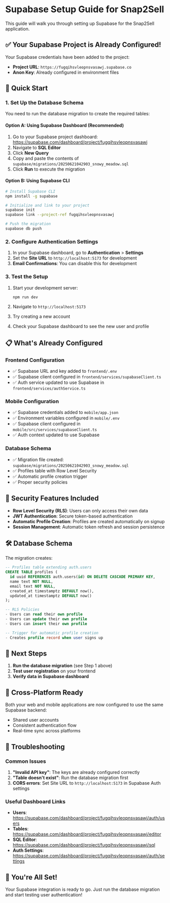 # Supabase Setup Guide for Snap2Sell

This guide will walk you through setting up Supabase for the Snap2Sell application.

## ✅ Your Supabase Project is Already Configured!

Your Supabase credentials have been added to the project:
- **Project URL**: `https://fugqihsvleopnsvasawj.supabase.co`
- **Anon Key**: Already configured in environment files

## 🚀 Quick Start

### 1. Set Up the Database Schema

You need to run the database migration to create the required tables:

#### Option A: Using Supabase Dashboard (Recommended)

1. Go to your Supabase project dashboard: https://supabase.com/dashboard/project/fugqihsvleopnsvasawj
2. Navigate to **SQL Editor**
3. Click **New Query**
4. Copy and paste the contents of `supabase/migrations/20250621042903_snowy_meadow.sql`
5. Click **Run** to execute the migration

#### Option B: Using Supabase CLI

```bash
# Install Supabase CLI
npm install -g supabase

# Initialize and link to your project
supabase init
supabase link --project-ref fugqihsvleopnsvasawj

# Push the migration
supabase db push
```

### 2. Configure Authentication Settings

1. In your Supabase dashboard, go to **Authentication** > **Settings**
2. Set the **Site URL** to `http://localhost:5173` for development
3. **Email Confirmations**: You can disable this for development

### 3. Test the Setup

1. Start your development server:
   ```bash
   npm run dev
   ```

2. Navigate to `http://localhost:5173`
3. Try creating a new account
4. Check your Supabase dashboard to see the new user and profile

## 📋 What's Already Configured

### Frontend Configuration
- ✅ Supabase URL and key added to `frontend/.env`
- ✅ Supabase client configured in `frontend/services/supabaseClient.ts`
- ✅ Auth service updated to use Supabase in `frontend/services/authService.ts`

### Mobile Configuration
- ✅ Supabase credentials added to `mobile/app.json`
- ✅ Environment variables configured in `mobile/.env`
- ✅ Supabase client configured in `mobile/src/services/supabaseClient.ts`
- ✅ Auth context updated to use Supabase

### Database Schema
- ✅ Migration file created: `supabase/migrations/20250621042903_snowy_meadow.sql`
- ✅ Profiles table with Row Level Security
- ✅ Automatic profile creation trigger
- ✅ Proper security policies

## 🔐 Security Features Included

- **Row Level Security (RLS)**: Users can only access their own data
- **JWT Authentication**: Secure token-based authentication
- **Automatic Profile Creation**: Profiles are created automatically on signup
- **Session Management**: Automatic token refresh and session persistence

## 🛠 Database Schema

The migration creates:

```sql
-- Profiles table extending auth.users
CREATE TABLE profiles (
  id uuid REFERENCES auth.users(id) ON DELETE CASCADE PRIMARY KEY,
  name text NOT NULL,
  email text NOT NULL,
  created_at timestamptz DEFAULT now(),
  updated_at timestamptz DEFAULT now()
);

-- RLS Policies
- Users can read their own profile
- Users can update their own profile  
- Users can insert their own profile

-- Trigger for automatic profile creation
- Creates profile record when user signs up
```

## 🚨 Next Steps

1. **Run the database migration** (see Step 1 above)
2. **Test user registration** on your frontend
3. **Verify data in Supabase dashboard**

## 📱 Cross-Platform Ready

Both your web and mobile applications are now configured to use the same Supabase backend:
- Shared user accounts
- Consistent authentication flow
- Real-time sync across platforms

## 🔧 Troubleshooting

### Common Issues

1. **"Invalid API key"**: The keys are already configured correctly
2. **"Table doesn't exist"**: Run the database migration first
3. **CORS errors**: Set Site URL to `http://localhost:5173` in Supabase Auth settings

### Useful Dashboard Links

- **Users**: https://supabase.com/dashboard/project/fugqihsvleopnsvasawj/auth/users
- **Tables**: https://supabase.com/dashboard/project/fugqihsvleopnsvasawj/editor
- **SQL Editor**: https://supabase.com/dashboard/project/fugqihsvleopnsvasawj/sql
- **Auth Settings**: https://supabase.com/dashboard/project/fugqihsvleopnsvasawj/auth/settings

## 🎉 You're All Set!

Your Supabase integration is ready to go. Just run the database migration and start testing user authentication!